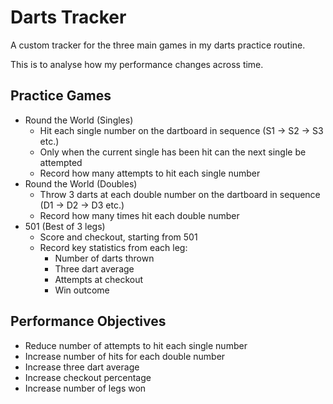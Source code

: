 # Darts Tracker

A custom tracker for the three main games in my darts practice routine. 

This is to analyse how my performance changes across time.


## Practice Games
- Round the World (Singles)
    - Hit each single number on the dartboard in sequence (S1 -> S2 -> S3 etc.)
    - Only when the current single has been hit can the next single be attempted
    - Record how many attempts to hit each single number
- Round the World (Doubles)
    - Throw 3 darts at each double number on the dartboard in sequence (D1 -> D2 -> D3 etc.)
    - Record how many times hit each double number
- 501 (Best of 3 legs)
    - Score and checkout, starting from 501
    - Record key statistics from each leg:
        - Number of darts thrown
        - Three dart average
        - Attempts at checkout
        - Win outcome


## Performance Objectives
- Reduce number of attempts to hit each single number
- Increase number of hits for each double number
- Increase three dart average
- Increase checkout percentage
- Increase number of legs won